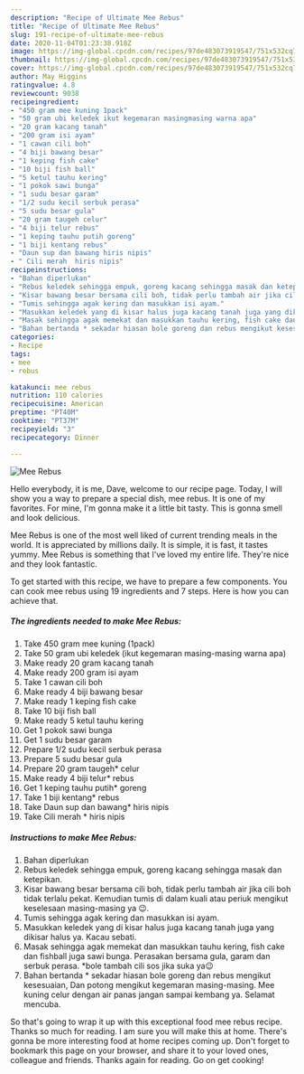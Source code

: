 ```yaml
---
description: "Recipe of Ultimate Mee Rebus"
title: "Recipe of Ultimate Mee Rebus"
slug: 191-recipe-of-ultimate-mee-rebus
date: 2020-11-04T01:23:38.918Z
image: https://img-global.cpcdn.com/recipes/97de483073919547/751x532cq70/mee-rebus-resipi-foto-utama.jpg
thumbnail: https://img-global.cpcdn.com/recipes/97de483073919547/751x532cq70/mee-rebus-resipi-foto-utama.jpg
cover: https://img-global.cpcdn.com/recipes/97de483073919547/751x532cq70/mee-rebus-resipi-foto-utama.jpg
author: May Higgins
ratingvalue: 4.8
reviewcount: 9038
recipeingredient:
- "450 gram mee kuning 1pack"
- "50 gram ubi keledek ikut kegemaran masingmasing warna apa"
- "20 gram kacang tanah"
- "200 gram isi ayam"
- "1 cawan cili boh"
- "4 biji bawang besar"
- "1 keping fish cake"
- "10 biji fish ball"
- "5 ketul tauhu kering"
- "1 pokok sawi bunga"
- "1 sudu besar garam"
- "1/2 sudu kecil serbuk perasa"
- "5 sudu besar gula"
- "20 gram taugeh celur"
- "4 biji telur rebus"
- "1 keping tauhu putih goreng"
- "1 biji kentang rebus"
- "Daun sup dan bawang hiris nipis"
- " Cili merah  hiris nipis"
recipeinstructions:
- "Bahan diperlukan"
- "Rebus keledek sehingga empuk, goreng kacang sehingga masak dan ketepikan."
- "Kisar bawang besar bersama cili boh, tidak perlu tambah air jika cili boh tidak terlalu pekat. Kemudian tumis di dalam kuali atau periuk mengikut keselesaan masing-masing ya 😉."
- "Tumis sehingga agak kering dan masukkan isi ayam."
- "Masukkan keledek yang di kisar halus juga kacang tanah juga yang dikisar halus ya. Kacau sebati."
- "Masak sehingga agak memekat dan masukkan tauhu kering, fish cake dan fishball juga sawi bunga. Perasakan bersama gula, garam dan serbuk perasa. *bole tambah cili sos jika suka ya😉"
- "Bahan bertanda * sekadar hiasan bole goreng dan rebus mengikut kesesuaian, Dan potong mengikut kegemaran masing-masing. Mee kuning celur dengan air panas jangan sampai kembang ya. Selamat mencuba."
categories:
- Recipe
tags:
- mee
- rebus

katakunci: mee rebus 
nutrition: 110 calories
recipecuisine: American
preptime: "PT40M"
cooktime: "PT37M"
recipeyield: "3"
recipecategory: Dinner

---
```



![Mee Rebus](https://img-global.cpcdn.com/recipes/97de483073919547/751x532cq70/mee-rebus-resipi-foto-utama.jpg)

Hello everybody, it is me, Dave, welcome to our recipe page. Today, I will show you a way to prepare a special dish, mee rebus. It is one of my favorites. For mine, I'm gonna make it a little bit tasty. This is gonna smell and look delicious.



Mee Rebus is one of the most well liked of current trending meals in the world. It is appreciated by millions daily. It is simple, it is fast, it tastes yummy. Mee Rebus is something that I've loved my entire life. They're nice and they look fantastic.


To get started with this recipe, we have to prepare a few components. You can cook mee rebus using 19 ingredients and 7 steps. Here is how you can achieve that.

<!--inarticleads1-->

##### The ingredients needed to make Mee Rebus:

1. Take 450 gram mee kuning (1pack)
1. Take 50 gram ubi keledek (ikut kegemaran masing-masing warna apa)
1. Make ready 20 gram kacang tanah
1. Make ready 200 gram isi ayam
1. Take 1 cawan cili boh
1. Make ready 4 biji bawang besar
1. Make ready 1 keping fish cake
1. Take 10 biji fish ball
1. Make ready 5 ketul tauhu kering
1. Get 1 pokok sawi bunga
1. Get 1 sudu besar garam
1. Prepare 1/2 sudu kecil serbuk perasa
1. Prepare 5 sudu besar gula
1. Prepare 20 gram taugeh* celur
1. Make ready 4 biji telur* rebus
1. Get 1 keping tauhu putih* goreng
1. Take 1 biji kentang* rebus
1. Take Daun sup dan bawang* hiris nipis
1. Take  Cili merah * hiris nipis




<!--inarticleads2-->

##### Instructions to make Mee Rebus:

1. Bahan diperlukan
1. Rebus keledek sehingga empuk, goreng kacang sehingga masak dan ketepikan.
1. Kisar bawang besar bersama cili boh, tidak perlu tambah air jika cili boh tidak terlalu pekat. Kemudian tumis di dalam kuali atau periuk mengikut keselesaan masing-masing ya 😉.
1. Tumis sehingga agak kering dan masukkan isi ayam.
1. Masukkan keledek yang di kisar halus juga kacang tanah juga yang dikisar halus ya. Kacau sebati.
1. Masak sehingga agak memekat dan masukkan tauhu kering, fish cake dan fishball juga sawi bunga. Perasakan bersama gula, garam dan serbuk perasa. *bole tambah cili sos jika suka ya😉
1. Bahan bertanda * sekadar hiasan bole goreng dan rebus mengikut kesesuaian, Dan potong mengikut kegemaran masing-masing. Mee kuning celur dengan air panas jangan sampai kembang ya. Selamat mencuba.




So that's going to wrap it up with this exceptional food mee rebus recipe. Thanks so much for reading. I am sure you will make this at home. There's gonna be more interesting food at home recipes coming up. Don't forget to bookmark this page on your browser, and share it to your loved ones, colleague and friends. Thanks again for reading. Go on get cooking!
